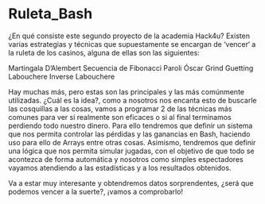 # Ruleta_Bash
¿En qué consiste este segundo proyecto de la academia Hack4u?
Existen varias estrategias y técnicas que supuestamente se encargan de ‘vencer‘ a la ruleta de los casinos, alguna de ellas son las siguientes:

Martingala
D’Alembert
Secuencia de Fibonacci
Paroli
Óscar Grind
Guetting
Labouchere
Inverse Labouchere

Hay muchas más, pero estas son las principales y las más comúnmente utilizadas. ¿Cuál es la idea?, como a nosotros nos encanta esto de buscarle las cosquillas a las cosas, vamos a programar 2 de las técnicas más comunes para ver si realmente son eficaces o si al final terminamos perdiendo todo nuestro dinero.
Para ello tendremos que definir un sistema que nos permita controlar las pérdidas y las ganancias en Bash, haciendo uso para ello de Arrays entre otras cosas. Asimismo, tendremos que definir una lógica que nos permita simular jugadas, con el objetivo de que todo se acontezca de forma automática y nosotros como simples espectadores vayamos atendiendo a las estadísticas y a los resultados obtenidos.

Va a estar muy interesante y obtendremos datos sorprendentes, ¿será que podemos vencer a la suerte?, ¡vamos a comprobarlo!
